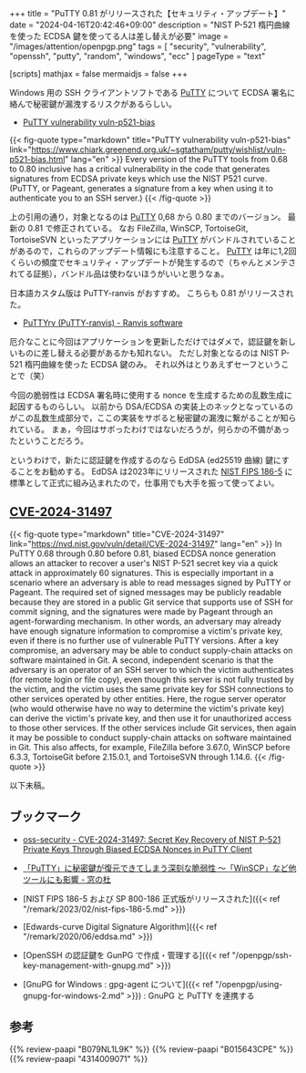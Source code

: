 +++
title = "PuTTY 0.81 がリリースされた【セキュリティ・アップデート】"
date =  "2024-04-16T20:42:46+09:00"
description = "NIST P-521 楕円曲線を使った ECDSA 鍵を使ってる人は差し替えが必要"
image = "/images/attention/openpgp.png"
tags = [ "security", "vulnerability", "openssh", "putty", "random", "windows", "ecc" ]
pageType = "text"

[scripts]
  mathjax = false
  mermaidjs = false
+++

Windows 用の SSH クライアントソフトである [PuTTY] について ECDSA 署名に絡んで秘密鍵が漏洩するリスクがあるらしい。

- [PuTTY vulnerability vuln-p521-bias](https://www.chiark.greenend.org.uk/~sgtatham/putty/wishlist/vuln-p521-bias.html)

{{< fig-quote type="markdown" title="PuTTY vulnerability vuln-p521-bias" link="https://www.chiark.greenend.org.uk/~sgtatham/putty/wishlist/vuln-p521-bias.html" lang="en" >}}
Every version of the PuTTY tools from 0.68 to 0.80 inclusive has a critical vulnerability in the code that generates signatures from ECDSA private keys which use the NIST P521 curve. (PuTTY, or Pageant, generates a signature from a key when using it to authenticate you to an SSH server.)
{{< /fig-quote >}}

上の引用の通り，対象となるのは [PuTTY] 0,68 から 0.80 までのバージョン。
最新の 0.81 で修正されている。
なお FileZilla, WinSCP, TortoiseGit, TortoiseSVN といったアプリケーションには [PuTTY] がバンドルされていることがあるので，これらのアップデート情報にも注意すること。
[PuTTY] は年に1,2回くらいの頻度でセキュリティ・アップデートが発生するので（ちゃんとメンテされてる証拠），バンドル品は使わないほうがいいと思うなぁ。

日本語カスタム版は PuTTY-ranvis がおすすめ。
こちらも 0.81 がリリースされた。

- [PuTTYrv (PuTTY-ranvis) - Ranvis software](https://www.ranvis.com/putty)

厄介なことに今回はアプリケーションを更新しただけではダメで，認証鍵を新しいものに差し替える必要があるかも知れない。
ただし対象となるのは NIST P-521 楕円曲線を使った ECDSA 鍵のみ。
それ以外はとりあえずセーフということで（笑）

今回の脆弱性は ECDSA 署名時に使用する nonce を生成するための乱数生成に起因するものらしい。
以前から DSA/ECDSA の実装上のネックとなっているのがこの乱数生成部分で，ここの実装をサボると秘密鍵の漏洩に繋がることが知られている。
まぁ，今回はサボったわけではないだろうが，何らかの不備があったということだろう。

というわけで，新たに認証鍵を作成するのなら EdDSA (ed25519 曲線) 鍵にすることをお勧めする。
EdDSA は2023年にリリースされた [NIST FIPS 186-5](https://csrc.nist.gov/pubs/fips/186-5/final "FIPS 186-5, Digital Signature Standard (DSS) | CSRC") に標準として正式に組み込まれたので，仕事用でも大手を振って使ってよい。

## [CVE-2024-31497]

{{< fig-quote type="markdown" title="CVE-2024-31497" link="https://nvd.nist.gov/vuln/detail/CVE-2024-31497" lang="en" >}}
In PuTTY 0.68 through 0.80 before 0.81, biased ECDSA nonce generation allows an attacker to recover a user's NIST P-521 secret key via a quick attack in approximately 60 signatures. This is especially important in a scenario where an adversary is able to read messages signed by PuTTY or Pageant. The required set of signed messages may be publicly readable because they are stored in a public Git service that supports use of SSH for commit signing, and the signatures were made by Pageant through an agent-forwarding mechanism. In other words, an adversary may already have enough signature information to compromise a victim's private key, even if there is no further use of vulnerable PuTTY versions. After a key compromise, an adversary may be able to conduct supply-chain attacks on software maintained in Git. A second, independent scenario is that the adversary is an operator of an SSH server to which the victim authenticates (for remote login or file copy), even though this server is not fully trusted by the victim, and the victim uses the same private key for SSH connections to other services operated by other entities. Here, the rogue server operator (who would otherwise have no way to determine the victim's private key) can derive the victim's private key, and then use it for unauthorized access to those other services. If the other services include Git services, then again it may be possible to conduct supply-chain attacks on software maintained in Git. This also affects, for example, FileZilla before 3.67.0, WinSCP before 6.3.3, TortoiseGit before 2.15.0.1, and TortoiseSVN through 1.14.6.
{{< /fig-quote >}}

以下未稿。

## ブックマーク

- [oss-security - CVE-2024-31497: Secret Key Recovery of NIST P-521 Private Keys  Through Biased ECDSA Nonces in PuTTY Client](https://www.openwall.com/lists/oss-security/2024/04/15/6)
- [「PuTTY」に秘密鍵が復元できてしまう深刻な脆弱性 ～「WinSCP」など他ツールにも影響 - 窓の杜](https://forest.watch.impress.co.jp/docs/news/1584589.html)

- [NIST FIPS 186-5 および SP 800-186 正式版がリリースされた]({{< ref "/remark/2023/02/nist-fips-186-5.md" >}})
- [Edwards-curve Digital Signature Algorithm]({{< ref "/remark/2020/06/eddsa.md" >}})
- [OpenSSH の認証鍵を GunPG で作成・管理する]({{< ref "/openpgp/ssh-key-management-with-gnupg.md" >}})
- [GnuPG for Windows : gpg-agent について]({{< ref "/openpgp/using-gnupg-for-windows-2.md" >}}) : GnuPG と PuTTY を連携する

[PuTTY]: https://www.chiark.greenend.org.uk/~sgtatham/putty/ "PuTTY: a free SSH and Telnet client"
[CVE-2024-31497]: https://nvd.nist.gov/vuln/detail/CVE-2024-31497

## 参考

{{% review-paapi "B079NL1L9K" %}} <!-- SSH Mastery -->
{{% review-paapi "B015643CPE" %}} <!-- 暗号技術入門 第3版 -->
{{% review-paapi "4314009071" %}} <!-- 暗号化 プライバシーを救った反乱者たち -->
